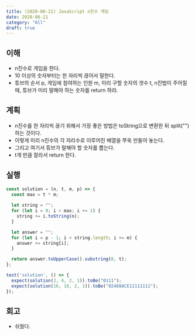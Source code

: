 ```yaml
---
title: (2020-06-21) JavaScript n진수 게임
date: 2020-06-21
category: "All"
draft: true
---
```


## 이해

- n진수로 게임을 한다.
- 10 이상의 숫자부터는 한 자리씩 끊어서 말한다.
- 튜브의 순서 p, 게임에 참여하는 인원 m, 미리 구할 숫자의 갯수 t, n진법이 주어질 때, 튜브가 미리 말해야 하는 숫자를 return 하라.

## 계획

- n진수를 한 자리씩 끊기 위해서 가장 좋은 방법은 toString으로 변환한 뒤 split("")하는 것이다.
- 이렇게 미리 n진수의 각 자리수로 이루어진 배열을 쭈욱 만들어 놓는다.
- 그리고 여기서 튜브가 말해야 할 숫자를 뽑는다.
- t개 만큼 잘라서 return 한다.

## 실행

```javascript
const solution = (n, t, m, p) => {
  const max = t * m;
  
  let string = "";
  for (let i = 0; i < max; i += 1) {
    string += i.toString(n);
  }

  let answer = "";
  for (let i = p - 1; i < string.length; i += m) {
    answer += string[i];
  }

  return answer.toUpperCase().substring(0, t);
};

test('solution', () => {
  expect(solution(2, 4, 2, 1)).toBe("0111");
  expect(solution(16, 16, 2, 1)).toBe("02468ACE11111111");
});
```

## 회고

- 쉬웠다.
